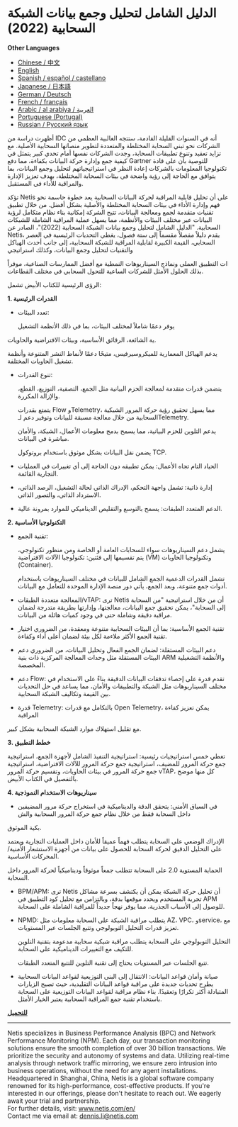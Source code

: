 # الدليل الشامل لتحليل وجمع بيانات الشبكة السحابية (2022)

**Other Languages**

+ [Chinese / 中文](https://github.com/lvdeshuii/OverFlow/blob/main/docs/zh/Cloud-Network-Traffic-Collection-and-Analysis-White-Paper-zh.md)
+ [English](https://github.com/lvdeshuii/OverFlow/blob/main/docs/en/Cloud-Network-Traffic-Collection-and-Analysis-White-Paper-en.md)
+ [Spanish / español / castellano](https://github.com/lvdeshuii/OverFlow/blob/main/docs/es/Cloud-Network-Traffic-Collection-and-Analysis-White-Paper-es.md)
+ [Japanese / 日本語](https://github.com/lvdeshuii/OverFlow/blob/main/docs/ja/Cloud-Network-Traffic-Collection-and-Analysis-White-Paper-ja.md)
+ [German / Deutsch](https://github.com/lvdeshuii/OverFlow/blob/main/docs/de/Cloud-Network-Traffic-Collection-and-Analysis-White-Paper-de.md)
+ [French / français](https://github.com/lvdeshuii/OverFlow/blob/main/docs/fr/Cloud-Network-Traffic-Collection-and-Analysis-White-Paper-fr.md)
+ [Arabic / al arabiya / العربية](https://github.com/lvdeshuii/OverFlow/blob/main/docs/ar/Cloud-Network-Traffic-Collection-and-Analysis-White-Paper-ar.md)
+ [Portuguese (Portugal)](https://github.com/lvdeshuii/OverFlow/blob/main/docs/pt/Cloud-Network-Traffic-Collection-and-Analysis-White-Paper-pt.md)
+ [Russian / Русский язык](https://github.com/lvdeshuii/OverFlow/blob/main/docs/ru/Cloud-Network-Traffic-Collection-and-Analysis-White-Paper-ru.md)

أظهرت دراسة من IDC أنه في السنوات القليلة القادمة، ستتجه الغالبية العظمى من الشركات نحو تبني السحابة المختلطة والمتعددة لتطوير منصاتها السحابية الأصلية. مع تزايد تعقيد وتنوع تطبيقات السحابة، وجدت الشركات نفسها أمام تحدي كبير يتمثل في كيفية جمع وإدارة حركة البيانات بكفاءة، مما دفع Gartner للتوصية بأن على قادة تكنولوجيا المعلومات بالشركات إعادة النظر في استراتيجياتهم لتحليل وجمع البيانات، بما يتوافق مع الحاجة إلى رؤية واضحة في بيئات السحابة المختلطة، بهدف تعزيز الإدارة والمراقبة للأداء في المستقبل.

تؤكد Netis على أن تحليل قابلية المراقبة لحركة البيانات السحابية يعد خطوة حاسمة نحو فهم وإدارة الأداء في بيئات السحابة المختلطة والأصلية بشكل أفضل. من خلال تطبيق تقنيات متقدمة لجمع ومعالجة البيانات، تتيح الشركة إمكانية بناء نظام متكامل لرؤية البيانات عبر مختلف البيئات والأنظمة، مما يسهل عملية المراقبة الشاملة للشبكات السحابية. "الدليل الشامل لتحليل وجمع بيانات الشبكة السحابية (2022)"، الصادر عن Netis، يقدم دليلاً مفصلاً مقسماً إلى ستة فصول، يغطي التحديات الرئيسية في العصر السحابي، القيمة الكبيرة لقابلية المراقبة للشبكة السحابية، إلى جانب أحدث الهياكل والتقنيات لتحليل وجمع البيانات، وكذلك استراتيجي

ات التطبيق العملي ونماذج السيناريوهات النمطية مع أفضل الممارسات الصناعية، موفراً بذلك الحلول الأمثل للشركات الساعية للتحول السحابي في مختلف القطاعات.

الرؤى الرئيسية للكتاب الأبيض تشمل:

**1. القدرات الرئيسية**

- تعدد البيئات:

  يوفر دعمًا شاملاً لمختلف البيئات، بما في ذلك الأنظمة التشغيل

ية الشائعة، الرقائق الأساسية، وبيئات الافتراضية والحاويات.

  يدعم الهياكل المعمارية للميكروسيرفيس، متيحًا دعمًا لأنماط النشر المتنوعة وأنظمة تشغيل الحاويات المختلفة.

- تنوع القدرات:

  يتضمن قدرات متقدمة لمعالجة الحزم البيانية مثل الجمع، التصفية، التوزيع، القطع، والإزالة المكررة.

  يتمتع بقدرات Flow وTelemetry، مما يسهل تحقيق رؤية حركة المرور الشبكية السحابية من خلال معالجة مسبقة للبيانات وتوفير دعم لـTelemetry.

  يدعم التلوين للحزم البيانية، مما يسمح بدمج معلومات الأعمال، الشبكة، والأمان مباشرة في البيانات.

  يضمن نقل البيانات بشكل موثوق باستخدام بروتوكول TCP.

- الحياد التام تجاه الأعمال: يمكن تطبيقه دون الحاجة إلى أي تغييرات في العمليات التجارية القائمة.

- إدارة ذاتية: تشمل واجهة التحكم، الإدراك الذاتي لحالة التشغيل، الرصد الذاتي، الاسترداد الذاتي، والتصور الذاتي.

- الدعم المتعدد الطبقات: يسمح بالتوسع والتقليص الديناميكي للموارد بمرونة عالية.

**2. التكنولوجيا الأساسية**

- تقنية الجمع:

  يشمل دعم السيناريوهات سواء للسحابات العامة أو الخاصة ومن منظور تكنولوجي، يتم تقسيمها إلى فئتين: تكنولوجيا الآلات الافتراضية (VM) وتكنولوجيا الحاويات (Container).

  تشمل القدرات الدعمية الجمع الشامل للبيانات في مختلف السيناريوهات باستخدام أدوات جمع متنوعة، وبعد الجمع، يأتي دور منصة الإدارة الموحدة للتعامل مع البيانات.

- المعالجة متعددة الطبقات/vTAP: ترى Netis أن من خلال استراتيجية "من السحابة إلى السحابة"، يمكن تحقيق جمع البيانات، معالجتها، وإدارتها بطريقة متدرجة لضمان مراقبة دقيقة وشاملة حتى في وجود كميات هائلة من البيانات.

- تقنية الجمع الأساسية: بما أن البيئات السحابية متنوعة ومعقدة، من الضروري اختيار تقنية الجمع الأكثر ملاءمة لكل بيئة لضمان أعلى أداء وكفاءة.

- دعم البيئات المستقلة: لضمان الجمع الفعال وتحليل البيانات، من الضروري دعم البيئات المستقلة مثل وحدات المعالجة المركزية ذات بنية ARM والأنظمة التشغيلية المخصصة.

- دعم Flow: تقدم قدرة على إحصاء تدفقات البيانات الدقيقة بناءً على الاستخدام في مختلف السيناريوهات مثل الشبكة والتطبيقات والأمان، مما يساعد في حل التحديات بين القيمة وتكاليف الشبكة السحابية.

- قدرة Telemetry: بالتكامل مع قدرات Open Telemetry، يمكن تعزيز كفاءة المراقبة

 مع تقليل استهلاك موارد الشبكة السحابية بشكل كبير.

**3. خطط التطبيق**

تغطي خمس استراتيجيات رئيسية: استراتيجية التنفيذ الشامل لأجهزة الجمع، استراتيجية جمع حركة المرور للمضيف، استراتيجية جمع حركة المرور للآلات الافتراضية، استراتيجية جمع حركة المرور في بيئات الحاويات، وتقسيم حركة المرور vTAP، كل منها موضح بالتفصيل في الكتاب الأبيض.

**4. سيناريوهات الاستخدام النموذجية**

- في السياق الأمني: يتحقق الدقة والديناميكية في استخراج حركة مرور المضيفين داخل السحابة فقط من خلال نظام جمع حركة المرور السحابية والش

بكية الموثوق.

  الإدراك الوضعي على السحابة يتطلب فهماً عميقاً للأمان داخل العمليات التجارية ويعتمد على التحليل الدقيق لحركة السحابة للحصول على بيانات من أجهزة الاستشعار الأمنية/المحركات الأساسية.

  الحماية المستوية 2.0 على السحابة تتطلب جمعاً موثوقاً وديناميكياً لحركة المرور داخل السحابة.

- BPM/APM: ترى Netis أن تحليل حركة الشبكة يمكن أن يكتشف بسرعة مشاكل تجربة المستخدم ويحدد موقعها بدقة، وبالتزامن مع تحليل كود التطبيق في APM للوصول إلى الأسباب الجذرية، مما يوفر نهجاً جديداً للمراقبة الشاملة على السحابة.

- NPMD: يتطلب مراقبة الشبكة على السحابة معلومات مثل AZ، VPC، وservice، مع تعزيز قدرات التحليل التوبولوجي وتتبع الجلسات عبر المستويات.

  التحليل التوبولوجي على السحابة يتطلب مراقبة شبكية سحابية مدعومة بتقنية التلوين للتكيف مع التغييرات الديناميكية على السحابة.

  تتبع الجلسات عبر المستويات يحتاج إلى تقنية التلوين للتتبع المتعدد الطبقات.

- صيانة وأمان قواعد البيانات: الانتقال إلى البنى التوزيعية لقواعد البيانات السحابية يطرح تحديات جديدة على مراقبة قواعد البيانات التقليدية، حيث تصبح الزيارات المتبادلة أكثر تكرارًا وتعقيدًا. بناء نظام مراقبة لقواعد البيانات التوزيعية على السحابة باستخدام تقنية جمع المراقبة السحابية يعتبر الخيار الأمثل.

[**للتحميل**](https://open.netis.com/datacenter/white-papers/天旦云网流量采集分析白皮书（2022）)
***
Netis specializes in Business Performance Analysis (BPC) and Network Performance Monitoring (NPM). Each day, our transaction monitoring solutions ensure the smooth completion of over 30 billion transactions. We prioritize the security and autonomy of systems and data. Utilizing real-time analysis through network traffic mirroring, we ensure zero intrusion into business operations, without the need for any agent installations. Headquartered in Shanghai, China, Netis is a global software company renowned for its high-performance, cost-effective products. If you're interested in our offerings, please don't hesitate to reach out. We eagerly await your trial and partnership.  
For further details, visit: www.netis.com/en/  
Contact me via email at: dennis.li@netis.com
